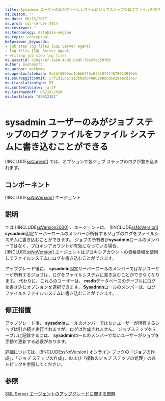 ```yaml
---
title: Sysadmin ユーザーのみがファイルシステムにジョブステップのログファイルを書き込むことができます |Microsoft Docs
ms.custom: ''
ms.date: 06/13/2017
ms.prod: sql-server-2014
ms.reviewer: ''
ms.technology: database-engine
ms.topic: conceptual
helpviewer_keywords:
- job step log files [SQL Server Agent]
- log files [SQL Server Agent]
- writing job step log files
ms.assetid: d26a7cef-1a60-4c95-b9df-f8b4fec59f9b
author: mashamsft
ms.author: mathoma
ms.openlocfilehash: 9e2bf5095ac1e6b67f6c6f3f87444879913916e1
ms.sourcegitcommit: 57f1d15c67113bbadd40861b886d6929aacd3467
ms.translationtype: MT
ms.contentlocale: ja-JP
ms.lasthandoff: 06/18/2020
ms.locfileid: "85012181"
---
```

# <a name="only-sysadmin-users-can-write-job-step-log-files-to-the-file-system"></a>sysadmin ユーザーのみがジョブ ステップのログ ファイルをファイル システムに書き込むことができる
  [!INCLUDE[ssCurrent](../../includes/sscurrent-md.md)] では、オプションで各ジョブ ステップのログが書き込まれます。  
  
## <a name="component"></a>コンポーネント  
 [!INCLUDE[ssNoVersion](../../includes/ssnoversion-md.md)] エージェント  
  
## <a name="description"></a>説明  
 では [!INCLUDE[ssVersion2000](../../includes/ssversion2000-md.md)] 、エージェントは、 [!INCLUDE[ssNoVersion](../../includes/ssnoversion-md.md)] **sysadmin**固定サーバーロールのメンバーが所有するジョブのログをファイルシステムに書き込むことができます。 ジョブの所有者が**sysadmin**ロールのメンバーではなく、プロキシアカウントが有効になっている場合、 [!INCLUDE[ssNoVersion](../../includes/ssnoversion-md.md)] エージェントはプロキシアカウントの資格情報を使用してファイルシステムにログを書き込むことができます。  
  
 アップグレード後に、 **sysadmin**固定サーバーロールのメンバーではないユーザーが所有するジョブは、ログをファイルシステムに書き込むことができなくなります。 代わりに、これらのユーザーは、 **msdb**データベースのテーブルにログを書き込むオプションを選択できます。 **Sysadmin**ロールのメンバーは、ログファイルをファイルシステムに書き込むことができます。  
  
## <a name="corrective-action"></a>修正措置  
 アップグレード後、 **sysadmin**ロールのメンバーではないユーザーが所有するジョブは引き続き実行されますが、ログは作成されません。 ジョブステップをテーブルに記録するには、 **sysadmin**ロールのメンバーでないユーザーがジョブを手動で更新する必要があります。  
  
 詳細については、[!INCLUDE[ssNoVersion](../../includes/ssnoversion-md.md)] オンライン ブックの「ジョブの作成」、「ジョブ ステップの作成」、および「複数のジョブ ステップの処理」の各トピックを参照してください。  
  
## <a name="see-also"></a>参照  
 [SQL Server エージェントのアップグレードに関する問題](../../../2014/sql-server/install/sql-server-agent-upgrade-issues.md)  
  
  
